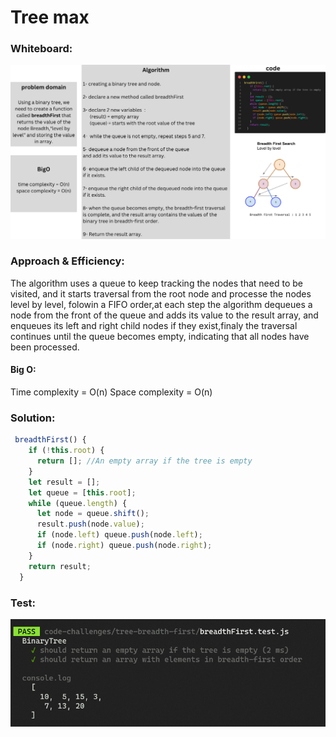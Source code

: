 # Tree max

### Whiteboard:

![wh](wh.png)

### Approach & Efficiency:

The algorithm uses a queue to keep tracking the nodes that need to be visited, and it starts traversal from the root node and processe the nodes level by level, folowin a FIFO order,at each step the algorithm dequeues a node from the front of the queue and adds its value to the result array, and enqueues its left and right child nodes if they exist,finaly the traversal continues until the queue becomes empty, indicating that all nodes have been processed.

#### Big O:

Time complexity = O(n)
Space complexity = O(n)

### Solution:

```javascript
 breadthFirst() {
    if (!this.root) {
      return []; //An empty array if the tree is empty
    }
    let result = [];
    let queue = [this.root];
    while (queue.length) {
      let node = queue.shift();
      result.push(node.value);
      if (node.left) queue.push(node.left);
      if (node.right) queue.push(node.right);
    }
    return result;
  }
```

### Test:

![test](image.png)
